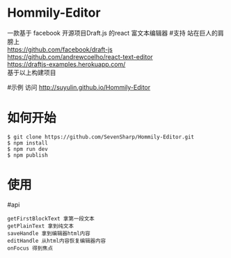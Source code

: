 # Hommily-Editor
一款基于 facebook 开源项目Draft.js 的react 富文本编辑器
#支持
站在巨人的肩膀上<br>
https://github.com/facebook/draft-js<br>
https://github.com/andrewcoelho/react-text-editor<br>
https://draftjs-examples.herokuapp.com/<br>
基于以上构建项目<br>

#示例
访问 http://suyulin.github.io/Hommily-Editor

# 如何开始
    $ git clone https://github.com/SevenSharp/Hommily-Editor.git
    $ npm install 
    $ npm run dev 
    $ npm publish 
# 使用


#api
    
    getFirstBlockText 拿第一段文本
    getPlainText 拿到纯文本
    saveHandle 拿到编辑器html内容
    editHandle 从html内容恢复编辑器内容
    onFocus 得到焦点
